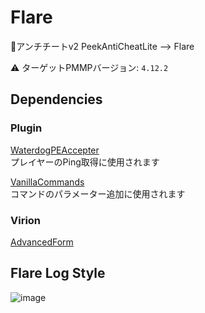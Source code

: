 # Flare

🔌アンチチートv2
PeekAntiCheatLite --> Flare  

⚠ ターゲットPMMPバージョン: `4.12.2`

## Dependencies

### Plugin

[WaterdogPEAccepter](https://github.com/NeiroNetwork/WaterdogPEAccepter)  
プレイヤーのPing取得に使用されます  

[VanillaCommands](https://github.com/NeiroNetwork/VanillaCommands)  
コマンドのパラメーター追加に使用されます

### Virion

[AdvancedForm](https://github.com/PJZ9n/AdvancedForm)

## Flare Log Style

![image](https://user-images.githubusercontent.com/70795425/195880474-e2edc780-0882-4f95-a2c3-2f684f8a732e.png)
